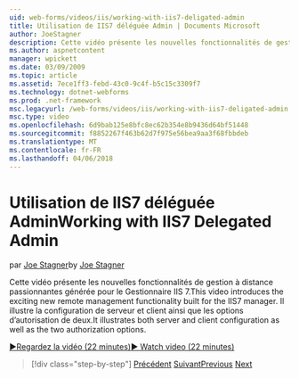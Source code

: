 ```yaml
---
uid: web-forms/videos/iis/working-with-iis7-deligated-admin
title: Utilisation de IIS7 déléguée Admin | Documents Microsoft
author: JoeStagner
description: Cette vidéo présente les nouvelles fonctionnalités de gestion à distance passionnantes générée pour le Gestionnaire IIS 7. Il illustre le serveur et la configuration du client en tant que Bienvenue dans le...
ms.author: aspnetcontent
manager: wpickett
ms.date: 03/09/2009
ms.topic: article
ms.assetid: 7ece1ff3-febd-43c0-9c4f-b5c15c3309f7
ms.technology: dotnet-webforms
ms.prod: .net-framework
msc.legacyurl: /web-forms/videos/iis/working-with-iis7-deligated-admin
msc.type: video
ms.openlocfilehash: 6d9bab125e8bfc8ec62b354e8b9436d64bf51448
ms.sourcegitcommit: f8852267f463b62d7f975e56bea9aa3f68fbbdeb
ms.translationtype: MT
ms.contentlocale: fr-FR
ms.lasthandoff: 04/06/2018
---
```

<a name="working-with-iis7-delegated-admin"></a><span data-ttu-id="320b5-104">Utilisation de IIS7 déléguée Admin</span><span class="sxs-lookup"><span data-stu-id="320b5-104">Working with IIS7 Delegated Admin</span></span>
====================
<span data-ttu-id="320b5-105">par [Joe Stagner](https://github.com/JoeStagner)</span><span class="sxs-lookup"><span data-stu-id="320b5-105">by [Joe Stagner](https://github.com/JoeStagner)</span></span>

<span data-ttu-id="320b5-106">Cette vidéo présente les nouvelles fonctionnalités de gestion à distance passionnantes générée pour le Gestionnaire IIS 7.</span><span class="sxs-lookup"><span data-stu-id="320b5-106">This video introduces the exciting new remote management functionality built for the IIS7 manager.</span></span> <span data-ttu-id="320b5-107">Il illustre la configuration de serveur et client ainsi que les options d’autorisation de deux.</span><span class="sxs-lookup"><span data-stu-id="320b5-107">It illustrates both server and client configuration as well as the two authorization options.</span></span>

[<span data-ttu-id="320b5-108">&#9654;Regardez la vidéo (22 minutes)</span><span class="sxs-lookup"><span data-stu-id="320b5-108">&#9654; Watch video (22 minutes)</span></span>](https://channel9.msdn.com/Blogs/ASP-NET-Site-Videos/working-with-iis7-deligated-admin)

> [!div class="step-by-step"]
> <span data-ttu-id="320b5-109">[Précédent](developing-and-deploying-in-a-shared-hosting.md)
> [Suivant](feature-specific-delegated-management.md)</span><span class="sxs-lookup"><span data-stu-id="320b5-109">[Previous](developing-and-deploying-in-a-shared-hosting.md)
[Next](feature-specific-delegated-management.md)</span></span>
